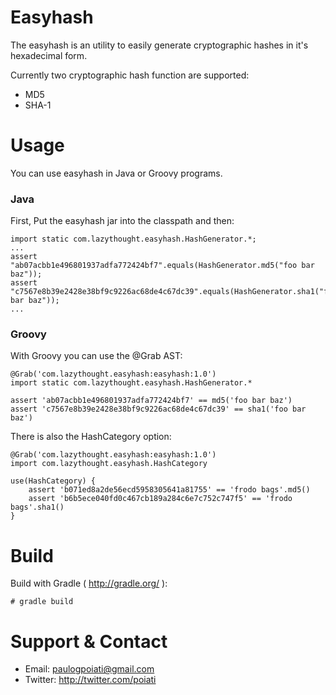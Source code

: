 # Easyhash

The easyhash is an utility to easily generate cryptographic hashes in it's hexadecimal form.

Currently two cryptographic hash function are supported:

- MD5
- SHA-1

# Usage

You can use easyhash in Java or Groovy programs.

### Java

First, Put the easyhash jar into the classpath and then:

    import static com.lazythought.easyhash.HashGenerator.*;
    ...
    assert "ab07acbb1e496801937adfa772424bf7".equals(HashGenerator.md5("foo bar baz"));
    assert "c7567e8b39e2428e38bf9c9226ac68de4c67dc39".equals(HashGenerator.sha1("foo bar baz"));
    ...
 
### Groovy

With Groovy you can use the @Grab AST:
 
    @Grab('com.lazythought.easyhash:easyhash:1.0')
    import static com.lazythought.easyhash.HashGenerator.*
 
    assert 'ab07acbb1e496801937adfa772424bf7' == md5('foo bar baz')
    assert 'c7567e8b39e2428e38bf9c9226ac68de4c67dc39' == sha1('foo bar baz')
 
There is also the HashCategory option:

    @Grab('com.lazythought.easyhash:easyhash:1.0')
    import com.lazythought.easyhash.HashCategory
 
    use(HashCategory) {
        assert 'b071ed8a2de56ecd5958305641a81755' == 'frodo bags'.md5()
        assert 'b6b5ece040fd0c467cb189a284c6e7c752c747f5' == 'frodo bags'.sha1()
    }

# Build

Build with Gradle ( http://gradle.org/ ):

    # gradle build

# Support & Contact

- Email: paulogpoiati@gmail.com
- Twitter: http://twitter.com/poiati